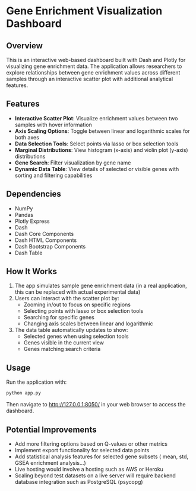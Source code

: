 # Gene Enrichment Visualization Dashboard

## Overview
This is an interactive web-based dashboard built with Dash and Plotly for visualizing gene enrichment data. The application allows researchers to explore relationships between gene enrichment values across different samples through an interactive scatter plot with additional analytical features.

## Features
- **Interactive Scatter Plot**: Visualize enrichment values between two samples with hover information
- **Axis Scaling Options**: Toggle between linear and logarithmic scales for both axes
- **Data Selection Tools**: Select points via lasso or box selection tools
- **Marginal Distributions**: View histogram (x-axis) and violin plot (y-axis) distributions
- **Gene Search**: Filter visualization by gene name
- **Dynamic Data Table**: View details of selected or visible genes with sorting and filtering capabilities

## Dependencies
- NumPy
- Pandas
- Plotly Express
- Dash
- Dash Core Components
- Dash HTML Components
- Dash Bootstrap Components
- Dash Table

## How It Works
1. The app simulates sample gene enrichment data (in a real application, this can be replaced with actual experimental data)
2. Users can interact with the scatter plot by:
   - Zooming in/out to focus on specific regions
   - Selecting points with lasso or box selection tools
   - Searching for specific genes
   - Changing axis scales between linear and logarithmic
3. The data table automatically updates to show:
   - Selected genes when using selection tools
   - Genes visible in the current view
   - Genes matching search criteria

## Usage
Run the application with:
```python
python app.py
```
Then navigate to http://127.0.0.1:8050/ in your web browser to access the dashboard.

## Potential Improvements
- Add more filtering options based on Q-values or other metrics
- Implement export functionality for selected data points
- Add statistical analysis features for selected gene subsets ( mean, std, GSEA enrichment analysis...)
- Live hosting would involve a hosting such as AWS or Heroku
- Scaling beyond test datasets on a live server will require backend database integration such as PostgreSQL (psycopg)
